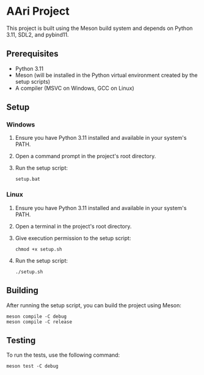 
# AAri Project

This project is built using the Meson build system and depends on Python 3.11, SDL2, and pybind11.

## Prerequisites

- Python 3.11
- Meson (will be installed in the Python virtual environment created by the setup scripts)
- A compiler (MSVC on Windows, GCC on Linux)

## Setup

### Windows

1. Ensure you have Python 3.11 installed and available in your system's PATH.
2. Open a command prompt in the project's root directory.
3. Run the setup script:
   
   ```
   setup.bat
   ```

### Linux

1. Ensure you have Python 3.11 installed and available in your system's PATH.
2. Open a terminal in the project's root directory.
3. Give execution permission to the setup script:
   
   ```
   chmod +x setup.sh
   ```

4. Run the setup script:

   ```
   ./setup.sh
   ```

## Building

After running the setup script, you can build the project using Meson:

```
meson compile -C debug
meson compile -C release
```

## Testing

To run the tests, use the following command:

```
meson test -C debug
```


